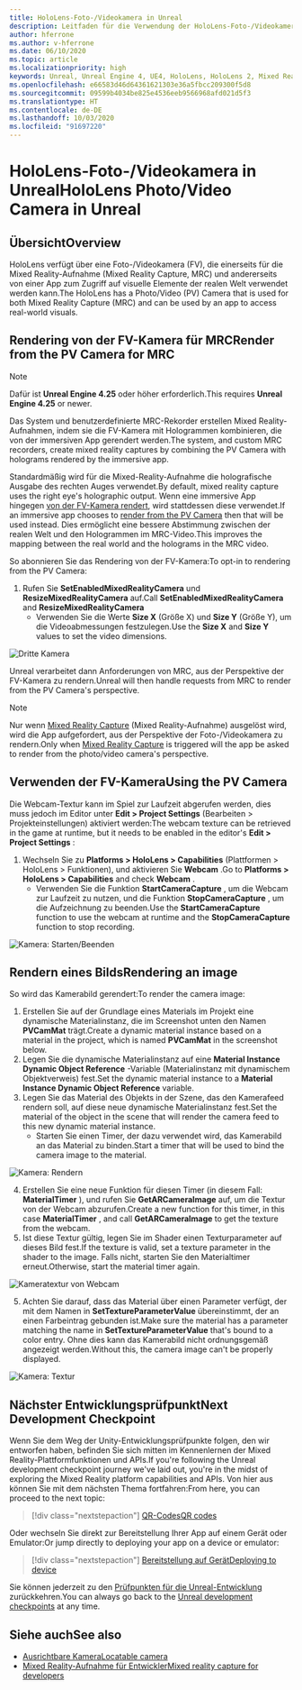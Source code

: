 ```yaml
---
title: HoloLens-Foto-/Videokamera in Unreal
description: Leitfaden für die Verwendung der HoloLens-Foto-/Videokamera in Unreal
author: hferrone
ms.author: v-hferrone
ms.date: 06/10/2020
ms.topic: article
ms.localizationpriority: high
keywords: Unreal, Unreal Engine 4, UE4, HoloLens, HoloLens 2, Mixed Reality, Entwicklung, Features, Dokumentation, Leitfäden, Hologramme, Kamera, FV-Kamera, MRC
ms.openlocfilehash: e66583d46d64361621303e36a5fbcc209300f5d8
ms.sourcegitcommit: 09599b4034be825e4536eeb9566968afd021d5f3
ms.translationtype: HT
ms.contentlocale: de-DE
ms.lasthandoff: 10/03/2020
ms.locfileid: "91697220"
---
```

# <a name="hololens-photovideo-camera-in-unreal"></a><span data-ttu-id="0d44a-104">HoloLens-Foto-/Videokamera in Unreal</span><span class="sxs-lookup"><span data-stu-id="0d44a-104">HoloLens Photo/Video Camera in Unreal</span></span>

## <a name="overview"></a><span data-ttu-id="0d44a-105">Übersicht</span><span class="sxs-lookup"><span data-stu-id="0d44a-105">Overview</span></span>

<span data-ttu-id="0d44a-106">HoloLens verfügt über eine Foto-/Videokamera (FV), die einerseits für die Mixed Reality-Aufnahme (Mixed Reality Capture, MRC) und andererseits von einer App zum Zugriff auf visuelle Elemente der realen Welt verwendet werden kann.</span><span class="sxs-lookup"><span data-stu-id="0d44a-106">The HoloLens has a Photo/Video (PV) Camera that is used for both Mixed Reality Capture (MRC) and can be used by an app to access real-world visuals.</span></span>

## <a name="render-from-the-pv-camera-for-mrc"></a><span data-ttu-id="0d44a-107">Rendering von der FV-Kamera für MRC</span><span class="sxs-lookup"><span data-stu-id="0d44a-107">Render from the PV Camera for MRC</span></span>

> [!NOTE]
> <span data-ttu-id="0d44a-108">Dafür ist **Unreal Engine 4.25** oder höher erforderlich.</span><span class="sxs-lookup"><span data-stu-id="0d44a-108">This requires **Unreal Engine 4.25** or newer.</span></span>

<span data-ttu-id="0d44a-109">Das System und benutzerdefinierte MRC-Rekorder erstellen Mixed Reality-Aufnahmen, indem sie die FV-Kamera mit Hologrammen kombinieren, die von der immersiven App gerendert werden.</span><span class="sxs-lookup"><span data-stu-id="0d44a-109">The system, and custom MRC recorders, create mixed reality captures by combining the PV Camera with holograms rendered by the immersive app.</span></span>

<span data-ttu-id="0d44a-110">Standardmäßig wird für die Mixed-Reality-Aufnahme die holografische Ausgabe des rechten Auges verwendet.</span><span class="sxs-lookup"><span data-stu-id="0d44a-110">By default, mixed reality capture uses the right eye's holographic output.</span></span> <span data-ttu-id="0d44a-111">Wenn eine immersive App hingegen [von der FV-Kamera rendert](../platform-capabilities-and-apis/mixed-reality-capture-for-developers.md#render-from-the-pv-camera-opt-in), wird stattdessen diese verwendet.</span><span class="sxs-lookup"><span data-stu-id="0d44a-111">If an immersive app chooses to [render from the PV Camera](../platform-capabilities-and-apis/mixed-reality-capture-for-developers.md#render-from-the-pv-camera-opt-in) then that will be used instead.</span></span> <span data-ttu-id="0d44a-112">Dies ermöglicht eine bessere Abstimmung zwischen der realen Welt und den Hologrammen im MRC-Video.</span><span class="sxs-lookup"><span data-stu-id="0d44a-112">This improves the mapping between the real world and the holograms in the MRC video.</span></span>

<span data-ttu-id="0d44a-113">So abonnieren Sie das Rendering von der FV-Kamera:</span><span class="sxs-lookup"><span data-stu-id="0d44a-113">To opt-in to rendering from the PV Camera:</span></span>

1. <span data-ttu-id="0d44a-114">Rufen Sie **SetEnabledMixedRealityCamera** und **ResizeMixedRealityCamera** auf.</span><span class="sxs-lookup"><span data-stu-id="0d44a-114">Call **SetEnabledMixedRealityCamera** and **ResizeMixedRealityCamera**</span></span>
    * <span data-ttu-id="0d44a-115">Verwenden Sie die Werte **Size X** (Größe X) und **Size Y** (Größe Y), um die Videoabmessungen festzulegen.</span><span class="sxs-lookup"><span data-stu-id="0d44a-115">Use the **Size X** and **Size Y** values to set the video dimensions.</span></span>

![Dritte Kamera](../platform-capabilities-and-apis/images/unreal-camera-3rd.PNG)

<span data-ttu-id="0d44a-117">Unreal verarbeitet dann Anforderungen von MRC, aus der Perspektive der FV-Kamera zu rendern.</span><span class="sxs-lookup"><span data-stu-id="0d44a-117">Unreal will then handle requests from MRC to render from the PV Camera's perspective.</span></span>

> [!NOTE]
> <span data-ttu-id="0d44a-118">Nur wenn [Mixed Reality Capture](../../mixed-reality-capture.md) (Mixed Reality-Aufnahme) ausgelöst wird, wird die App aufgefordert, aus der Perspektive der Foto-/Videokamera zu rendern.</span><span class="sxs-lookup"><span data-stu-id="0d44a-118">Only when [Mixed Reality Capture](../../mixed-reality-capture.md) is triggered will the app be asked to render from the photo/video camera's perspective.</span></span>

## <a name="using-the-pv-camera"></a><span data-ttu-id="0d44a-119">Verwenden der FV-Kamera</span><span class="sxs-lookup"><span data-stu-id="0d44a-119">Using the PV Camera</span></span>

<span data-ttu-id="0d44a-120">Die Webcam-Textur kann im Spiel zur Laufzeit abgerufen werden, dies muss jedoch im Editor unter **Edit > Project Settings** (Bearbeiten > Projekteinstellungen) aktiviert werden:</span><span class="sxs-lookup"><span data-stu-id="0d44a-120">The webcam texture can be retrieved in the game at runtime, but it needs to be enabled in the editor's **Edit > Project Settings** :</span></span>
1. <span data-ttu-id="0d44a-121">Wechseln Sie zu **Platforms > HoloLens > Capabilities** (Plattformen > HoloLens > Funktionen), und aktivieren Sie **Webcam** .</span><span class="sxs-lookup"><span data-stu-id="0d44a-121">Go to **Platforms > HoloLens > Capabilities** and check **Webcam** .</span></span>
    * <span data-ttu-id="0d44a-122">Verwenden Sie die Funktion **StartCameraCapture** , um die Webcam zur Laufzeit zu nutzen, und die Funktion **StopCameraCapture** , um die Aufzeichnung zu beenden.</span><span class="sxs-lookup"><span data-stu-id="0d44a-122">Use the **StartCameraCapture** function to use the webcam at runtime and the **StopCameraCapture** function to stop recording.</span></span>

![Kamera: Starten/Beenden](images/unreal-camera-startstop.PNG)

## <a name="rendering-an-image"></a><span data-ttu-id="0d44a-124">Rendern eines Bilds</span><span class="sxs-lookup"><span data-stu-id="0d44a-124">Rendering an image</span></span>
<span data-ttu-id="0d44a-125">So wird das Kamerabild gerendert:</span><span class="sxs-lookup"><span data-stu-id="0d44a-125">To render the camera image:</span></span>
1. <span data-ttu-id="0d44a-126">Erstellen Sie auf der Grundlage eines Materials im Projekt eine dynamische Materialinstanz, die im Screenshot unten den Namen **PVCamMat** trägt.</span><span class="sxs-lookup"><span data-stu-id="0d44a-126">Create a dynamic material instance based on a material in the project, which is named **PVCamMat** in the screenshot below.</span></span>  
2. <span data-ttu-id="0d44a-127">Legen Sie die dynamische Materialinstanz auf eine **Material Instance Dynamic Object Reference** -Variable (Materialinstanz mit dynamischem Objektverweis) fest.</span><span class="sxs-lookup"><span data-stu-id="0d44a-127">Set the dynamic material instance to a **Material Instance Dynamic Object Reference** variable.</span></span>  
3. <span data-ttu-id="0d44a-128">Legen Sie das Material des Objekts in der Szene, das den Kamerafeed rendern soll, auf diese neue dynamische Materialinstanz fest.</span><span class="sxs-lookup"><span data-stu-id="0d44a-128">Set the material of the object in the scene that will render the camera feed to this new dynamic material instance.</span></span>
    * <span data-ttu-id="0d44a-129">Starten Sie einen Timer, der dazu verwendet wird, das Kamerabild an das Material zu binden.</span><span class="sxs-lookup"><span data-stu-id="0d44a-129">Start a timer that will be used to bind the camera image to the material.</span></span>

![Kamera: Rendern](images/unreal-camera-render.PNG)

4. <span data-ttu-id="0d44a-131">Erstellen Sie eine neue Funktion für diesen Timer (in diesem Fall: **MaterialTimer** ), und rufen Sie **GetARCameraImage** auf, um die Textur von der Webcam abzurufen.</span><span class="sxs-lookup"><span data-stu-id="0d44a-131">Create a new function for this timer, in this case **MaterialTimer** , and call **GetARCameraImage** to get the texture from the webcam.</span></span>  
5. <span data-ttu-id="0d44a-132">Ist diese Textur gültig, legen Sie im Shader einen Texturparameter auf dieses Bild fest.</span><span class="sxs-lookup"><span data-stu-id="0d44a-132">If the texture is valid, set a texture parameter in the shader to the image.</span></span>  <span data-ttu-id="0d44a-133">Falls nicht, starten Sie den Materialtimer erneut.</span><span class="sxs-lookup"><span data-stu-id="0d44a-133">Otherwise, start the material timer again.</span></span>

![Kameratextur von Webcam](images/unreal-camera-texture.PNG)

5. <span data-ttu-id="0d44a-135">Achten Sie darauf, dass das Material über einen Parameter verfügt, der mit dem Namen in **SetTextureParameterValue** übereinstimmt, der an einen Farbeintrag gebunden ist.</span><span class="sxs-lookup"><span data-stu-id="0d44a-135">Make sure the material has a parameter matching the name in **SetTextureParameterValue** that's bound to a color entry.</span></span> <span data-ttu-id="0d44a-136">Ohne dies kann das Kamerabild nicht ordnungsgemäß angezeigt werden.</span><span class="sxs-lookup"><span data-stu-id="0d44a-136">Without this, the camera image can't be properly displayed.</span></span>

![Kamera: Textur](images/unreal-camera-material.PNG)

## <a name="next-development-checkpoint"></a><span data-ttu-id="0d44a-138">Nächster Entwicklungsprüfpunkt</span><span class="sxs-lookup"><span data-stu-id="0d44a-138">Next Development Checkpoint</span></span>

<span data-ttu-id="0d44a-139">Wenn Sie dem Weg der Unity-Entwicklungsprüfpunkte folgen, den wir entworfen haben, befinden Sie sich mitten im Kennenlernen der Mixed Reality-Plattformfunktionen und APIs.</span><span class="sxs-lookup"><span data-stu-id="0d44a-139">If you're following the Unreal development checkpoint journey we've laid out, you're in the midst of exploring the Mixed Reality platform capabilities and APIs.</span></span> <span data-ttu-id="0d44a-140">Von hier aus können Sie mit dem nächsten Thema fortfahren:</span><span class="sxs-lookup"><span data-stu-id="0d44a-140">From here, you can proceed to the next topic:</span></span>

> [!div class="nextstepaction"]
> [<span data-ttu-id="0d44a-141">QR-Codes</span><span class="sxs-lookup"><span data-stu-id="0d44a-141">QR codes</span></span>](unreal-qr-codes.md)

<span data-ttu-id="0d44a-142">Oder wechseln Sie direkt zur Bereitstellung Ihrer App auf einem Gerät oder Emulator:</span><span class="sxs-lookup"><span data-stu-id="0d44a-142">Or jump directly to deploying your app on a device or emulator:</span></span>

> [!div class="nextstepaction"]
> [<span data-ttu-id="0d44a-143">Bereitstellung auf Gerät</span><span class="sxs-lookup"><span data-stu-id="0d44a-143">Deploying to device</span></span>](unreal-deploying.md)

<span data-ttu-id="0d44a-144">Sie können jederzeit zu den [Prüfpunkten für die Unreal-Entwicklung](unreal-development-overview.md#3-platform-capabilities-and-apis) zurückkehren.</span><span class="sxs-lookup"><span data-stu-id="0d44a-144">You can always go back to the [Unreal development checkpoints](unreal-development-overview.md#3-platform-capabilities-and-apis) at any time.</span></span>

## <a name="see-also"></a><span data-ttu-id="0d44a-145">Siehe auch</span><span class="sxs-lookup"><span data-stu-id="0d44a-145">See also</span></span>
* [<span data-ttu-id="0d44a-146">Ausrichtbare Kamera</span><span class="sxs-lookup"><span data-stu-id="0d44a-146">Locatable camera</span></span>](../platform-capabilities-and-apis/locatable-camera.md)
* [<span data-ttu-id="0d44a-147">Mixed Reality-Aufnahme für Entwickler</span><span class="sxs-lookup"><span data-stu-id="0d44a-147">Mixed reality capture for developers</span></span>](../platform-capabilities-and-apis/mixed-reality-capture-for-developers.md)
